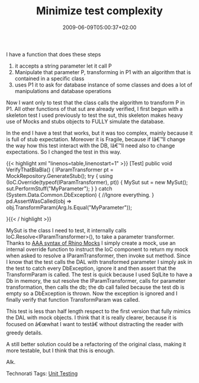 ﻿---
title: "Minimize test complexity"
description: ""
date: 2009-06-09T05:00:37+02:00
draft: false
tags: [Testing]
categories: [Testing]
---
I have a function that does these steps

1) it accepts a string parameter let it call P     
2) Manipulate that parameter P, transforming in P1 with an algorithm that is contained in a specific class      
3) uses P1 it to ask for database instance of some classes and does a lot of manipulations and database operations

Now I want only to test that the class calls the algorithm to transform P in P1. All other functions of that sut are already verified, I first begun with a skeleton test I used previously to test the sut, this skeleton makes heavy use of Mocks and stubs objects to FULLY simulate the database.

In the end I have a test that works, but it was too complex, mainly because it is full of stub expectation. Moreover it is Fragile, because if Iâ€™ll change the way how this test interact with the DB, Iâ€™ll need also to change expectations. So I changed the test in this way.

{{< highlight xml "linenos=table,linenostart=1" >}}
[Test]
public void VerifyThatBlaBla()
{
    IParamTransformer pt = MockRepository.GenerateStub<IParamTransformer>();
    try
    {
        using (IoC.Override(typeof(IParamTransformer), pt))
        {
            MySut sut = new MySut();
            sut.PerformStuff("MyParameter");
        }
    }
    catch (System.Data.Common.DbException)
    {
        //Ignore everything.
    }
    pd.AssertWasCalled(obj => obj.TransformParam(Arg<String>.Is.Equal("MyParameter"));

}{{< / highlight >}}

<!-- Code inserted with Steve Dunn's Windows Live Writer Code Formatter Plugin.  http://dunnhq.com -->

MySut is the class I need to test, it internally calls IoC.Resolve&lt;IParamTransformer&gt;(), to take a parameter transformer. Thanks to [AAA syntax of Rhino Mocks](http://ayende.com/Blog/archive/2008/05/16/Rhino-Mocks--Arrange-Act-Assert-Syntax.aspx) I simply create a mock, use an internal override function to instruct the IoC component to return my mock when asked to resolve a IParamTransformer, then invoke sut method. Since I know that the test calls the DAL with transformed parameter I simply ask in the test to catch every DbException, ignore it and then assert that the TransformParam is called. The test is quick because I used SqlLite to have a Db in memory, the sut resolve the IParamTransformer, calls for parameter transformation, then calls the db; the db call failed because the test db is empty so a DbException is thrown. Now the exception is ignored and I finally verify that function TransformParam was called.

This test is less than half length respect to the first version that fully mimics the DAL with mock objects. I think that it is really clearer, because it is focused on â€œwhat I want to testâ€ without distracting the reader with greedy details.

A still better solution could be a refactoring of the original class, making it more testable, but I think that this is enough.

Alk.

Technorati Tags: [Unit Testing](http://technorati.com/tags/Unit+Testing)

